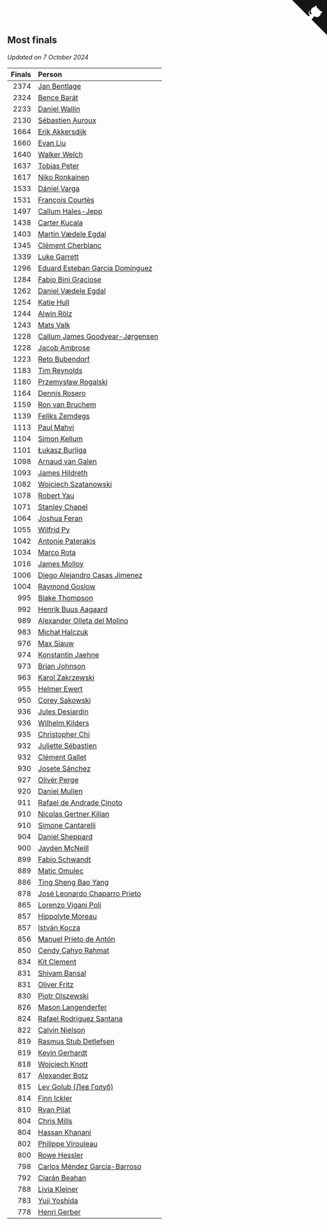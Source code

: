 ## Most finals

*Updated on  7 October 2024*

| Finals | Person |
| ---: | :--- |
| 2374 | [Jan Bentlage](https://www.worldcubeassociation.org/persons/2010BENT01) |
| 2324 | [Bence Barát](https://www.worldcubeassociation.org/persons/2008BARA01) |
| 2233 | [Daniel Wallin](https://www.worldcubeassociation.org/persons/2013WALL03) |
| 2130 | [Sébastien Auroux](https://www.worldcubeassociation.org/persons/2008AURO01) |
| 1664 | [Erik Akkersdijk](https://www.worldcubeassociation.org/persons/2005AKKE01) |
| 1660 | [Evan Liu](https://www.worldcubeassociation.org/persons/2009LIUE01) |
| 1640 | [Walker Welch](https://www.worldcubeassociation.org/persons/2011WELC01) |
| 1637 | [Tobias Peter](https://www.worldcubeassociation.org/persons/2014PETE03) |
| 1617 | [Niko Ronkainen](https://www.worldcubeassociation.org/persons/2010RONK01) |
| 1533 | [Dániel Varga](https://www.worldcubeassociation.org/persons/2008VARG01) |
| 1531 | [François Courtès](https://www.worldcubeassociation.org/persons/2008COUR01) |
| 1497 | [Callum Hales-Jepp](https://www.worldcubeassociation.org/persons/2012HALE01) |
| 1438 | [Carter Kucala](https://www.worldcubeassociation.org/persons/2015KUCA01) |
| 1403 | [Martin Vædele Egdal](https://www.worldcubeassociation.org/persons/2013EGDA02) |
| 1345 | [Clément Cherblanc](https://www.worldcubeassociation.org/persons/2014CHER05) |
| 1339 | [Luke Garrett](https://www.worldcubeassociation.org/persons/2017GARR05) |
| 1296 | [Eduard Esteban García Domínguez](https://www.worldcubeassociation.org/persons/2011EDUA01) |
| 1284 | [Fabio Bini Graciose](https://www.worldcubeassociation.org/persons/2010GRAC02) |
| 1262 | [Daniel Vædele Egdal](https://www.worldcubeassociation.org/persons/2013EGDA01) |
| 1254 | [Katie Hull](https://www.worldcubeassociation.org/persons/2010HULL01) |
| 1244 | [Alwin Rölz](https://www.worldcubeassociation.org/persons/2016ROLZ01) |
| 1243 | [Mats Valk](https://www.worldcubeassociation.org/persons/2007VALK01) |
| 1228 | [Callum James Goodyear-Jørgensen](https://www.worldcubeassociation.org/persons/2012GOOD02) |
| 1228 | [Jacob Ambrose](https://www.worldcubeassociation.org/persons/2010AMBR01) |
| 1223 | [Reto Bubendorf](https://www.worldcubeassociation.org/persons/2012BUBE01) |
| 1183 | [Tim Reynolds](https://www.worldcubeassociation.org/persons/2005REYN01) |
| 1180 | [Przemysław Rogalski](https://www.worldcubeassociation.org/persons/2013ROGA02) |
| 1164 | [Dennis Rosero](https://www.worldcubeassociation.org/persons/2010ROSE03) |
| 1159 | [Ron van Bruchem](https://www.worldcubeassociation.org/persons/2003BRUC01) |
| 1139 | [Feliks Zemdegs](https://www.worldcubeassociation.org/persons/2009ZEMD01) |
| 1113 | [Paul Mahvi](https://www.worldcubeassociation.org/persons/2012MAHV01) |
| 1104 | [Simon Kellum](https://www.worldcubeassociation.org/persons/2016KELL12) |
| 1101 | [Łukasz Burliga](https://www.worldcubeassociation.org/persons/2013BURL01) |
| 1098 | [Arnaud van Galen](https://www.worldcubeassociation.org/persons/2006GALE01) |
| 1093 | [James Hildreth](https://www.worldcubeassociation.org/persons/2009HILD01) |
| 1082 | [Wojciech Szatanowski](https://www.worldcubeassociation.org/persons/2011SZAT01) |
| 1078 | [Robert Yau](https://www.worldcubeassociation.org/persons/2009YAUR01) |
| 1071 | [Stanley Chapel](https://www.worldcubeassociation.org/persons/2016CHAP04) |
| 1064 | [Joshua Feran](https://www.worldcubeassociation.org/persons/2011FERA01) |
| 1055 | [Wilfrid Py](https://www.worldcubeassociation.org/persons/2016PYWI01) |
| 1042 | [Antonie Paterakis](https://www.worldcubeassociation.org/persons/2012PATE01) |
| 1034 | [Marco Rota](https://www.worldcubeassociation.org/persons/2009ROTA01) |
| 1016 | [James Molloy](https://www.worldcubeassociation.org/persons/2011MOLL01) |
| 1006 | [Diego Alejandro Casas Jimenez](https://www.worldcubeassociation.org/persons/2014JIME05) |
| 1004 | [Raymond Goslow](https://www.worldcubeassociation.org/persons/2014GOSL01) |
| 995 | [Blake Thompson](https://www.worldcubeassociation.org/persons/2010THOM03) |
| 992 | [Henrik Buus Aagaard](https://www.worldcubeassociation.org/persons/2006BUUS01) |
| 989 | [Alexander Olleta del Molino](https://www.worldcubeassociation.org/persons/2008OLLE01) |
| 983 | [Michał Halczuk](https://www.worldcubeassociation.org/persons/2006HALC01) |
| 976 | [Max Siauw](https://www.worldcubeassociation.org/persons/2017SIAU02) |
| 974 | [Konstantin Jaehne](https://www.worldcubeassociation.org/persons/2015JAEH01) |
| 973 | [Brian Johnson](https://www.worldcubeassociation.org/persons/2013JOHN10) |
| 963 | [Karol Zakrzewski](https://www.worldcubeassociation.org/persons/2014ZAKR01) |
| 955 | [Helmer Ewert](https://www.worldcubeassociation.org/persons/2015EWER01) |
| 950 | [Corey Sakowski](https://www.worldcubeassociation.org/persons/2011SAKO01) |
| 936 | [Jules Desjardin](https://www.worldcubeassociation.org/persons/2010DESJ01) |
| 936 | [Wilhelm Kilders](https://www.worldcubeassociation.org/persons/2010KILD02) |
| 935 | [Christopher Chi](https://www.worldcubeassociation.org/persons/2014CHIC01) |
| 932 | [Juliette Sébastien](https://www.worldcubeassociation.org/persons/2014SEBA01) |
| 932 | [Clément Gallet](https://www.worldcubeassociation.org/persons/2004GALL02) |
| 930 | [Josete Sánchez](https://www.worldcubeassociation.org/persons/2015SANC18) |
| 927 | [Olivér Perge](https://www.worldcubeassociation.org/persons/2007PERG01) |
| 920 | [Daniel Mullen](https://www.worldcubeassociation.org/persons/2016MULL04) |
| 911 | [Rafael de Andrade Cinoto](https://www.worldcubeassociation.org/persons/2007CINO01) |
| 910 | [Nicolas Gertner Kilian](https://www.worldcubeassociation.org/persons/2013GERT01) |
| 910 | [Simone Cantarelli](https://www.worldcubeassociation.org/persons/2012CANT02) |
| 904 | [Daniel Sheppard](https://www.worldcubeassociation.org/persons/2009SHEP01) |
| 900 | [Jayden McNeill](https://www.worldcubeassociation.org/persons/2012MCNE01) |
| 899 | [Fabio Schwandt](https://www.worldcubeassociation.org/persons/2014SCHW02) |
| 889 | [Matic Omulec](https://www.worldcubeassociation.org/persons/2010OMUL02) |
| 886 | [Ting Sheng Bao Yang](https://www.worldcubeassociation.org/persons/2008BAOY01) |
| 878 | [José Leonardo Chaparro Prieto](https://www.worldcubeassociation.org/persons/2011CHAP01) |
| 865 | [Lorenzo Vigani Poli](https://www.worldcubeassociation.org/persons/2007POLI01) |
| 857 | [Hippolyte Moreau](https://www.worldcubeassociation.org/persons/2008MORE02) |
| 857 | [István Kocza](https://www.worldcubeassociation.org/persons/2005KOCZ01) |
| 856 | [Manuel Prieto de Antón](https://www.worldcubeassociation.org/persons/2015ANTO04) |
| 850 | [Cendy Cahyo Rahmat](https://www.worldcubeassociation.org/persons/2010RAHM02) |
| 834 | [Kit Clement](https://www.worldcubeassociation.org/persons/2008CLEM01) |
| 831 | [Shivam Bansal](https://www.worldcubeassociation.org/persons/2011BANS02) |
| 831 | [Oliver Fritz](https://www.worldcubeassociation.org/persons/2014FRIT02) |
| 830 | [Piotr Olszewski](https://www.worldcubeassociation.org/persons/2013OLSZ02) |
| 826 | [Mason Langenderfer](https://www.worldcubeassociation.org/persons/2013LANG03) |
| 824 | [Rafael Rodriguez Santana](https://www.worldcubeassociation.org/persons/2012SANT12) |
| 822 | [Calvin Nielson](https://www.worldcubeassociation.org/persons/2014NIEL03) |
| 819 | [Rasmus Stub Detlefsen](https://www.worldcubeassociation.org/persons/2014DETL01) |
| 819 | [Kevin Gerhardt](https://www.worldcubeassociation.org/persons/2013GERH01) |
| 818 | [Wojciech Knott](https://www.worldcubeassociation.org/persons/2011KNOT01) |
| 817 | [Alexander Botz](https://www.worldcubeassociation.org/persons/2013BOTZ01) |
| 815 | [Lev Golub (Лев Голуб)](https://www.worldcubeassociation.org/persons/2014HOLU01) |
| 814 | [Finn Ickler](https://www.worldcubeassociation.org/persons/2012ICKL01) |
| 810 | [Ryan Pilat](https://www.worldcubeassociation.org/persons/2016PILA03) |
| 804 | [Chris Mills](https://www.worldcubeassociation.org/persons/2014MILL04) |
| 804 | [Hassan Khanani](https://www.worldcubeassociation.org/persons/2018KHAN26) |
| 802 | [Philippe Virouleau](https://www.worldcubeassociation.org/persons/2008VIRO01) |
| 800 | [Rowe Hessler](https://www.worldcubeassociation.org/persons/2007HESS01) |
| 798 | [Carlos Méndez García-Barroso](https://www.worldcubeassociation.org/persons/2010GARC02) |
| 792 | [Ciarán Beahan](https://www.worldcubeassociation.org/persons/2012BEAH01) |
| 788 | [Livia Kleiner](https://www.worldcubeassociation.org/persons/2013KLEI03) |
| 783 | [Yuji Yoshida](https://www.worldcubeassociation.org/persons/2015YOSH01) |
| 778 | [Henri Gerber](https://www.worldcubeassociation.org/persons/2014GERB01) |


<a href="https://github.com/jonatanklosko/wca_statistics" class="github-corner" aria-label="View source on Github"><svg width="80" height="80" viewBox="0 0 250 250" style="fill:#151513; color:#fff; position: absolute; top: 0; border: 0; right: 0;" aria-hidden="true"><path d="M0,0 L115,115 L130,115 L142,142 L250,250 L250,0 Z"></path><path d="M128.3,109.0 C113.8,99.7 119.0,89.6 119.0,89.6 C122.0,82.7 120.5,78.6 120.5,78.6 C119.2,72.0 123.4,76.3 123.4,76.3 C127.3,80.9 125.5,87.3 125.5,87.3 C122.9,97.6 130.6,101.9 134.4,103.2" fill="currentColor" style="transform-origin: 130px 106px;" class="octo-arm"></path><path d="M115.0,115.0 C114.9,115.1 118.7,116.5 119.8,115.4 L133.7,101.6 C136.9,99.2 139.9,98.4 142.2,98.6 C133.8,88.0 127.5,74.4 143.8,58.0 C148.5,53.4 154.0,51.2 159.7,51.0 C160.3,49.4 163.2,43.6 171.4,40.1 C171.4,40.1 176.1,42.5 178.8,56.2 C183.1,58.6 187.2,61.8 190.9,65.4 C194.5,69.0 197.7,73.2 200.1,77.6 C213.8,80.2 216.3,84.9 216.3,84.9 C212.7,93.1 206.9,96.0 205.4,96.6 C205.1,102.4 203.0,107.8 198.3,112.5 C181.9,128.9 168.3,122.5 157.7,114.1 C157.9,116.9 156.7,120.9 152.7,124.9 L141.0,136.5 C139.8,137.7 141.6,141.9 141.8,141.8 Z" fill="currentColor" class="octo-body"></path></svg></a><style>.github-corner:hover .octo-arm{animation:octocat-wave 560ms ease-in-out}@keyframes octocat-wave{0%,100%{transform:rotate(0)}20%,60%{transform:rotate(-25deg)}40%,80%{transform:rotate(10deg)}}@media (max-width:500px){.github-corner:hover .octo-arm{animation:none}.github-corner .octo-arm{animation:octocat-wave 560ms ease-in-out}}</style>
